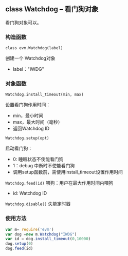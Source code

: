 ## class Watchdog – 看门狗对象

看门狗对象可以。

### 构造函数

` class evm.Watchdog(label) `

 创建一个 Watchdog对象
 * label："IWDG"
    
    
### 对象函数

`Watchdog.install_timeout(min, max)`

设置看门狗作用时间：
*  min，最小时间
*  max，最大时间（毫秒）
*  返回Watchdog ID


`Watchdog.setup(opt)`

启动看门狗：
*  0: 睡眠状态不使能看门狗
*  1：debug 中断时不使能看门狗
*  调用setup函数前，需使用install_timeout设置作用时间

`Watchdog.feed(id)`
喂狗：用户在最大作用时间内喂狗
*  id: Watchdog ID

`Watchdog.disable()`
失能定时器



### 使用方法
```javascript
var m= require('evm')
var dog =new m.Watchdog("IWDG")
var id = dog.install_timeout(0,10000)
dog.setup(0)
dog.feed(id)
```
